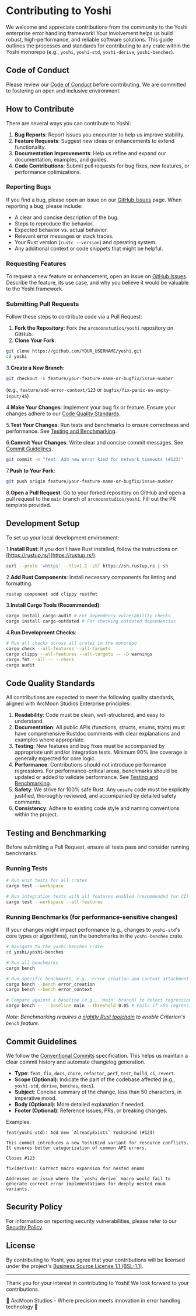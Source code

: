 # Contributing to Yoshi

We welcome and appreciate contributions from the community to the Yoshi enterprise error handling framework! Your involvement helps us build robust, high-performance, and reliable software solutions. This guide outlines the processes and standards for contributing to any crate within the Yoshi monorepo (e.g., `yoshi`, `yoshi-std`, `yoshi-derive`, `yoshi-benches`).

## Code of Conduct

Please review our [Code of Conduct](CODE_OF_CONDUCT.md) before contributing. We are committed to fostering an open and inclusive environment.

## How to Contribute

There are several ways you can contribute to Yoshi:

1. **Bug Reports**: Report issues you encounter to help us improve stability.
2. **Feature Requests**: Suggest new ideas or enhancements to extend functionality.
3. **Documentation Improvements**: Help us refine and expand our documentation, examples, and guides.
4. **Code Contributions**: Submit pull requests for bug fixes, new features, or performance optimizations.

### Reporting Bugs

If you find a bug, please open an issue on our [GitHub Issues](https://github.com/arcmoonstudios/yoshi/issues) page. When reporting a bug, please include:

* A clear and concise description of the bug.
* Steps to reproduce the behavior.
* Expected behavior vs. actual behavior.
* Relevant error messages or stack traces.
* Your Rust version (`rustc --version`) and operating system.
* Any additional context or code snippets that might be helpful.

### Requesting Features

To request a new feature or enhancement, open an issue on [GitHub Issues](https://github.com/arcmoonstudios/yoshi/issues). Describe the feature, its use case, and why you believe it would be valuable to the Yoshi framework.

### Submitting Pull Requests

Follow these steps to contribute code via a Pull Request:

1. **Fork the Repository**: Fork the `arcmoonstudios/yoshi` repository on GitHub.
2. **Clone Your Fork**:

```bash
git clone https://github.com/YOUR_USERNAME/yoshi.git
cd yoshi
```

3.**Create a New Branch**:

```bash
git checkout -b feature/your-feature-name-or-bugfix/issue-number
```

(e.g., `feature/add-error-context/123` or `bugfix/fix-panic-on-empty-input/45`)

4.**Make Your Changes**: Implement your bug fix or feature. Ensure your changes adhere to our [Code Quality Standards](#code-quality-standards).

5.**Test Your Changes**: Run tests and benchmarks to ensure correctness and performance. See [Testing and Benchmarking](#testing-and-benchmarking).

6.**Commit Your Changes**: Write clear and concise commit messages. See [Commit Guidelines](#commit-guidelines).

```bash
git commit -m "feat: Add new error kind for network timeouts (#123)"
```

7.**Push to Your Fork**:

```bash
git push origin feature/your-feature-name-or-bugfix/issue-number
```

8.**Open a Pull Request**: Go to your forked repository on GitHub and open a pull request to the `main` branch of `arcmoonstudios/yoshi`. Fill out the PR template provided.

## Development Setup

To set up your local development environment:

1.**Install Rust**: If you don't have Rust installed, follow the instructions on [https://rustup.rs/](https://rustup.rs/).

```bash
curl --proto '=https' --tlsv1.2 -sSf https://sh.rustup.rs | sh
```

2.**Add Rust Components**: Install necessary components for linting and formatting.

```bash
rustup component add clippy rustfmt
```

3.**Install Cargo Tools (Recommended)**:

```bash
cargo install cargo-audit # For dependency vulnerability checks
cargo install cargo-outdated # For checking outdated dependencies
```

4.**Run Development Checks**:

```bash
# Run all checks across all crates in the monorepo
cargo check --all-features --all-targets
cargo clippy --all-features --all-targets -- -D warnings
cargo fmt --all -- --check
cargo audit
```

## Code Quality Standards

All contributions are expected to meet the following quality standards, aligned with ArcMoon Studios Enterprise principles:

1. **Readability**: Code must be clean, well-structured, and easy to understand.
2. **Documentation**: All public APIs (functions, structs, enums, traits) must have comprehensive Rustdoc comments with clear explanations and examples where appropriate.
3. **Testing**: New features and bug fixes must be accompanied by appropriate unit and/or integration tests. Minimum 90% line coverage is generally expected for core logic.
4. **Performance**: Contributions should not introduce performance regressions. For performance-critical areas, benchmarks should be updated or added to validate performance. See [Testing and Benchmarking](#testing-and-benchmarking).
5. **Safety**: We strive for 100% safe Rust. Any `unsafe` code must be explicitly justified, thoroughly reviewed, and accompanied by detailed safety comments.
6. **Consistency**: Adhere to existing code style and naming conventions within the project.

## Testing and Benchmarking

Before submitting a Pull Request, ensure all tests pass and consider running benchmarks.

### Running Tests

```bash
# Run unit tests for all crates
cargo test --workspace

# Run integration tests with all features enabled (recommended for CI)
cargo test --workspace --all-features
```

### Running Benchmarks (for performance-sensitive changes)

If your changes might impact performance (e.g., changes to `yoshi-std`'s core types or algorithms), run the benchmarks in the `yoshi-benches` crate.

```bash
# Navigate to the yoshi-benches crate
cd yoshi/yoshi-benches

# Run all benchmarks
cargo bench

# Run specific benchmarks, e.g., error creation and context attachment
cargo bench --bench error_creation
cargo bench --bench error_context

# Compare against a baseline (e.g., 'main' branch) to detect regressions
cargo bench -- --baseline main --threshold 0.05 # Fails if >5% regression
```

*Note: Benchmarking requires a [nightly Rust toolchain](https://rust-lang.github.io/rustup/concepts/toolchains.html#toolchain-overrides) to enable Criterion's `bench` feature.*

## Commit Guidelines

We follow the [Conventional Commits](https://www.conventionalcommits.org/en/v1.0.0/) specification. This helps us maintain a clear commit history and automate changelog generation.

* **Type**: `feat`, `fix`, `docs`, `chore`, `refactor`, `perf`, `test`, `build`, `ci`, `revert`.
* **Scope (Optional)**: Indicate the part of the codebase affected (e.g., `yoshi-std`, `derive`, `benches`, `docs`).
* **Subject**: Concise summary of the change, less than 50 characters, in imperative mood.
* **Body (Optional)**: More detailed explanation if needed.
* **Footer (Optional)**: Reference issues, PRs, or breaking changes.

Examples:

```text
feat(yoshi-std): Add new `AlreadyExists` YoshiKind (#123)

This commit introduces a new YoshiKind variant for resource conflicts.
It ensures better categorization of common API errors.

Closes #123
```

```text
fix(derive): Correct macro expansion for nested enums

Addresses an issue where the `yoshi_derive` macro would fail to
generate correct error implementations for deeply nested enum variants.
```

## Security Policy

For information on reporting security vulnerabilities, please refer to our [Security Policy](SECURITY.md).

## License

By contributing to Yoshi, you agree that your contributions will be licensed under the project's [Business Source License 1.1 (BSL-1.1)](LICENSE).

---

Thank you for your interest in contributing to Yoshi! We look forward to your contributions.

🌙 ArcMoon Studios - Where precision meets innovation in error handling technology 🌙

